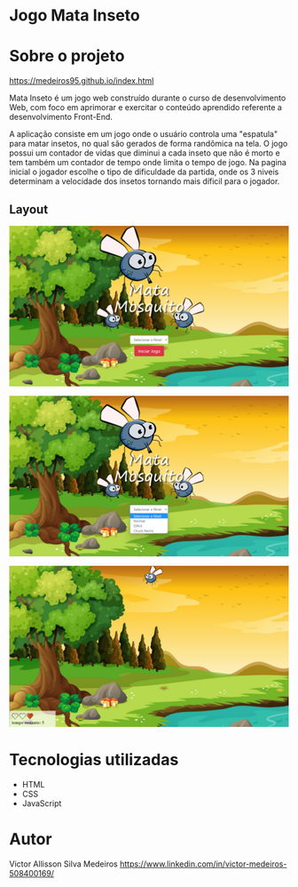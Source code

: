 # Jogo Mata Inseto 

# Sobre o projeto

https://medeiros95.github.io/index.html

Mata Inseto é um jogo web construído durante o curso de desenvolvimento Web, com foco em aprimorar e exercitar o conteúdo aprendido referente a desenvolvimento Front-End.

A aplicação consiste em um jogo onde o usuário controla uma "espatula" para matar insetos, no qual são gerados de forma randômica na tela. O jogo possui um contador de vidas que diminui a cada inseto que não é morto e tem também um contador de tempo onde limita o tempo de jogo.
Na pagina inicial o jogador escolhe o tipo de dificuldade da partida, onde os 3 niveis determinam a velocidade dos insetos tornando mais díficil para o jogador.


## Layout
![Web 1](https://github.com/medeiros95/medeiros95.github.io/blob/master/assets/menu%20inicial.png)

![Web 2](https://github.com/medeiros95/medeiros95.github.io/blob/master/assets/dificuldade.png)

![Web 3](https://github.com/medeiros95/medeiros95.github.io/blob/master/assets/jogo.png)



# Tecnologias utilizadas

- HTML 
- CSS 
- JavaScript

# Autor

Victor Allisson Silva Medeiros
https://www.linkedin.com/in/victor-medeiros-508400169/
